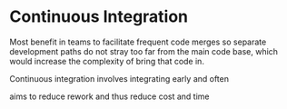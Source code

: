 # Continuous Integration

Most benefit in teams to facilitate frequent code merges so separate development paths do not stray too far from the main code base, which would increase the complexity of bring that code in.

Continuous integration involves integrating early and often

aims to reduce rework and thus reduce cost and time


